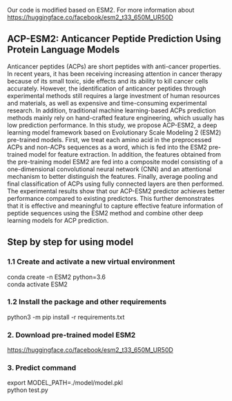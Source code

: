 Our code is modified based on ESM2. For more information about https://huggingface.co/facebook/esm2_t33_650M_UR50D
## ACP-ESM2: Anticancer Peptide Prediction Using Protein Language Models
Anticancer peptides (ACPs) are short peptides with anti-cancer properties. In recent years, it has been receiving increasing attention in cancer therapy because of its small toxic, side effects and its ability to kill cancer cells accurately. However, the identification of anticancer peptides through experimental methods still requires a large investment of human resources and materials, as well as expensive and time-consuming experimental research. In addition, traditional machine learning-based ACPs prediction methods mainly rely on hand-crafted feature engineering, which usually has low prediction performance. In this study, we propose ACP-ESM2, a deep learning model framework based on Evolutionary Scale Modeling 2 (ESM2) pre-trained models. First, we treat each amino acid in the preprocessed ACPs and non-ACPs sequences as a word, which is fed into the ESM2 pre-trained model for feature extraction. In addition, the features obtained from the pre-training model ESM2 are fed into a composite model consisting of a one-dimensional convolutional neural network (CNN) and an attentional mechanism to better distinguish the features. Finally, average pooling and final classification of ACPs using fully connected layers are then performed. The experimental results show that our ACP-ESM2 predictor achieves better performance compared to existing predictors. This further demonstrates that it is effective and meaningful to capture effective feature information of peptide sequences using the ESM2 method and combine other deep learning models for ACP prediction.
## Step by step for using model	
### 1.1 Create and activate a new virtual environment
conda create -n ESM2 python=3.6 <br>
conda activate ESM2
### 1.2 Install the package and other requirements
python3 -m pip install -r requirements.txt
### 2. Download pre-trained model ESM2
https://huggingface.co/facebook/esm2_t33_650M_UR50D
### 3. Predict command 
export MODEL_PATH=./model/model.pkl <br>
python test.py
